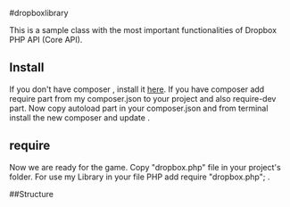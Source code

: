 #dropboxlibrary

This is a sample class with the most important functionalities of Dropbox PHP API (Core API).


## Install

If you don't have composer , install it [here](https://getcomposer.org/doc/00-intro.md#installation-linux-unix-osx).
If you have composer add require part from my composer.json to your project and also require-dev part.
Now copy autoload part in your composer.json and from terminal install the new composer and update .

## require

Now we are ready for the game.
Copy "dropbox.php" file in your project's folder.
For use my Library in your file PHP add require "dropbox.php"; .


##Structure



